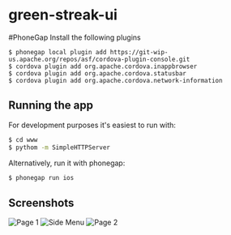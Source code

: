 green-streak-ui
==========================

#PhoneGap
Install the following plugins
```
$ phonegap local plugin add https://git-wip-us.apache.org/repos/asf/cordova-plugin-console.git
$ cordova plugin add org.apache.cordova.inappbrowser
$ cordova plugin add org.apache.cordova.statusbar
$ cordova plugin add org.apache.cordova.network-information
```

## Running the app
For development purposes it's easiest to run with: 
```bash
$ cd www
$ pythom -m SimpleHTTPServer
```
Alternatively, run it with phonegap:
```bash
$ phonegap run ios
```

## Screenshots
![Page 1](www/img/page1.png)
![Side Menu](www/img/menu.png)
![Page 2](www/img/page2.png)


